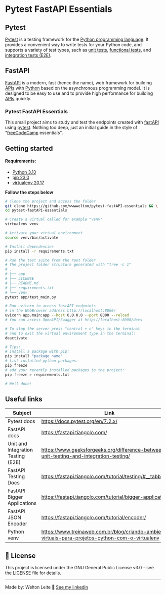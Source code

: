 # Pytest FastAPI Essentials
## Pytest
[Pytest](https://docs.pytest.org/en/7.2.x/) is a testing framework for the [Python programming language](https://www.python.org/doc/essays/blurb/). It provides a convenient way to write tests for your Python code, and supports a variety of test types, such as [unit tests](https://en.wikipedia.org/wiki/Unit_testing), [functional tests](https://en.wikipedia.org/wiki/Functional_testing), and [integration tests (E2E)](https://en.wikipedia.org/wiki/Integration_testing).

## FastAPI
[FastAPI](https://fastapi.tiangolo.com/) is a modern, fast (hence the name), web framework for building [APIs](https://www.ibm.com/topics/rest-apis) with [Python](https://www.python.org/doc/essays/blurb/) based on the asynchronous programming model. It is designed to be easy to use and to provide high performance for building [APIs](https://www.ibm.com/topics/rest-apis) quickly.

### Pytest FastAPI Essentials
This small project aims to study and test the endpoints created with [fastAPI](https://fastapi.tiangolo.com/) using [pytest](https://docs.pytest.org/en/7.2.x/). Nothing too deep, just an initial guide in the style of "[freeCodeCamp](https://www.freecodecamp.org/) essentials".

## Getting started
#### Requirements:
- [Python 3.10](https://www.python.org/downloads/)
- [pip 23.0](https://pip.pypa.io/en/stable/cli/pip_install/)
- [virtualenv 20.17](https://virtualenv.pypa.io/en/latest/installation.html)

**Follow the steps below**
```bash
# Clone the project and access the folder
git clone https://github.com/wwwwelton/pytest-fastAPI-essentials && \
cd pytest-fastAPI-essentials

# Create a virtual called for example "venv"
virtualenv venv

# Activate your virtual environment
source venv/bin/activate

# Install dependencies
pip install -r requirements.txt

# Run the test suite from the root folder
# The project folder structure generated with "tree -L 1"
# .
# ├── app
# ├── LICENSE
# ├── README.md
# ├── requirements.txt
# └── venv
pytest app/test_main.py

# Run uvicorn to access fastAPI endpoints
# in the WebBrowser address http://localhost:8000/
uvicorn app.main:app --host 0.0.0.0 --port 8000 --reload
# You can access OpenAPI/Swagger at http://localhost:8000/docs

# To stop the server press "control + c" keys in the terminal
# and to exit the virtual environment type in the terminal:
deactivate

# Tips:
# install a package with pip:
pip install "package_name"
# list installed python packages:
pip freeze
# add your recently installed packages to the project:
pip freeze > requirements.txt

# Well done!
```

## Useful links
| Subject | Link |
| - | - |
| Pytest docs | https://docs.pytest.org/en/7.2.x/ |
| FastAPI docs | https://fastapi.tiangolo.com/ |
| Unit and Integration Testing (E2E) | https://www.geeksforgeeks.org/difference-between-unit-testing-and-integration-testing/ |
| FastAPI Testing Docs | https://fastapi.tiangolo.com/tutorial/testing/#__tabbed_1_2 |
| FastAPI Bigger Applications | https://fastapi.tiangolo.com/tutorial/bigger-applications/ |
| FastAPI JSON Encoder | https://fastapi.tiangolo.com/tutorial/encoder/ |
| Python venv | https://www.treinaweb.com.br/blog/criando-ambientes-virtuais-para-projetos-python-com-o-virtualenv |

## 📝 License

This project is licensed under the GNU General Public License v3.0 - see the [LICENSE](LICENSE) file for details.

---

Made by: Welton Leite 👋 [See my linkedin](https://www.linkedin.com/in/welton-leite-b3492985/)
